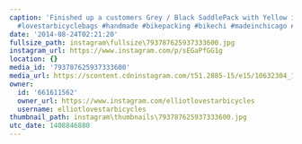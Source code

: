 ```yaml
---
caption: 'Finished up a customers Grey / Black SaddlePack with Yellow interior tonight.
  #lovestarbicyclebags #handmade #bikepacking #bikechi #madeinchicago #bikebag #cycling'
date: '2014-08-24T02:21:20'
fullsize_path: instagram\fullsize\793787625937333600.jpg
instagram_url: https://www.instagram.com/p/sEGaPfGG1g
location: {}
media_id: '793787625937333600'
media_url: https://scontent.cdninstagram.com/t51.2885-15/e15/10632304_1560269984201782_856317974_n.jpg?ig_cache_key=NzkzNzg3NjI1OTM3MzMzNjAw.2
owner:
  id: '661611562'
  owner_url: https://www.instagram.com/elliotlovestarbicycles
  username: elliotlovestarbicycles
thumbnail_path: instagram\thumbnails\793787625937333600.jpg
utc_date: 1408846880
---
```


